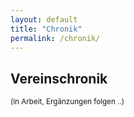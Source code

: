 ```yaml
---
layout: default
title: "Chronik"
permalink: /chronik/
---
```

<h2>Vereinschronik</h2>
<small>(in Arbeit, Ergänzungen folgen ..)</small>

<div class="timeline-container">
    <ul id="timeline"></ul>
</div>

<script>
    async function loadChronik() {
    const response = await fetch("/assets/data/chronik.json");
    const data = await response.json();
    const timelineContainer = document.getElementById("timeline");

    data.events.forEach(yearEntry => {
        let yearHeading = document.createElement("div");
        yearHeading.className = "year-heading";
        yearHeading.textContent = yearEntry.year;
        timelineContainer.appendChild(yearHeading);

        let eventList = document.createElement("ul");
        eventList.className = "event-list";

        yearEntry.entries.forEach(entry => {
            let eventItem = document.createElement("li");
            eventItem.className = "event-item";

            const maxLength = 450; // Maximale Zeichenanzahl für die Vorschau

            let isLongText = entry.event.length > maxLength;
            let shortText = entry.event;

            if (isLongText) {
                let trimmedText = entry.event.substring(0, maxLength);

                // Sucht das letzte Leerzeichen vor dem Limit, um ein Wort nicht abzuschneiden
                let lastSpaceIndex = trimmedText.lastIndexOf(" ");
                if (lastSpaceIndex > -1) {
                    shortText = trimmedText.substring(0, lastSpaceIndex);
                }

                shortText += " ...";
            }

            let eventContent = `<div class="event-details">
                                    <span class="event-item-month short-text">${entry.month}</span>
                                    <span class="event-text short-text">${shortText}</span>
                                    <span class="event-text full-text" style="display: none;">${entry.event}</span>`;


            if (isLongText) {
                eventContent += `<a href="#" class="toggle-text">Weiterlesen</a>`;
            }

            if (entry.image) {
                eventContent += `<div class="event-image">
                                    <img src="${entry.image}" alt="Event Image">
                                </div>`;
            }

            if (entry.link && entry.linkTitle) {
                eventContent += `<div class="event-link">
                                    <a href="${entry.link}" target="_blank">${entry.linkTitle}</a>
                                </div>`;
            }

            eventContent += `</div>`;
            eventItem.innerHTML = eventContent;
            eventList.appendChild(eventItem);
        });

        timelineContainer.appendChild(eventList);
    });

    document.querySelectorAll(".toggle-text").forEach(link => {
        link.style.color = "#007b5f";
        link.style.fontWeight = "bold";
        link.style.textDecoration = "none";
        link.style.marginLeft = "5px";
        link.style.cursor = "pointer";
        link.style.fontSize = "14px";

        link.addEventListener("click", function (e) {
            e.preventDefault();
            const parent = this.parentElement;
            const shortText = parent.querySelector(".short-text");
            const fullText = parent.querySelector(".full-text");

            if (shortText.style.display === "none") {
                shortText.style.display = "inline";
                fullText.style.display = "none";
                this.textContent = "Weiterlesen";
            } else {
                shortText.style.display = "none";
                fullText.style.display = "inline";
                this.textContent = "Weniger anzeigen";
            }
        });
    });
}

document.addEventListener("DOMContentLoaded", loadChronik);

</script>




